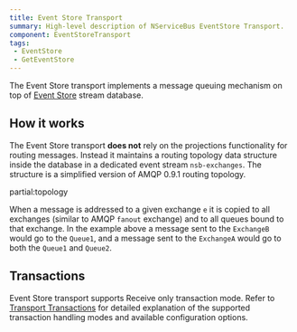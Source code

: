```yaml
---
title: Event Store Transport
summary: High-level description of NServiceBus EventStore Transport.
component: EventStoreTransport
tags:
 - EventStore
 - GetEventStore
---
```


The Event Store transport implements a message queuing mechanism on top of [Event Store](https://geteventstore.com/) stream database.


## How it works

The Event Store transport **does not** rely on the projections functionality for routing messages. Instead it maintains a routing topology data structure inside the database in a dedicated event stream `nsb-exchanges`. The structure is a simplified version of AMQP 0.9.1 routing topology. 

partial:topology

When a message is addressed to a given exchange `e` it is copied to all exchanges (similar to AMQP `fanout` exchange) and to all queues bound to that exchange. In the example above a message sent to the `ExchangeB` would go to the `Queue1`, and a message sent to the `ExchangeA` would go to both the `Queue1` and `Queue2`.


## Transactions

Event Store transport supports Receive only transaction mode. Refer to [Transport Transactions](/nservicebus/transports/transactions.md) for detailed explanation of the supported transaction handling modes and available configuration options.
